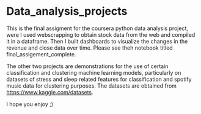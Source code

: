 # Data_analysis_projects

This is the final assigment for the coursera python data analysis project, were I used webscrapping to obtain stock data from the web and compiled it in a dataframe.
Then I built dashboards to visualize the changes in the revenue and close data over time. Please see theh notebook titled final_assigement_complete.

The other two projects are demonstrations for the use of certain classification and clustering machine learning models, particularly on datasets of stress and sleep related features for classification and spotify music data for clustering purposes. The datasets are obtained from https://www.kaggle.com/datasets.

I hope you enjoy ;)
